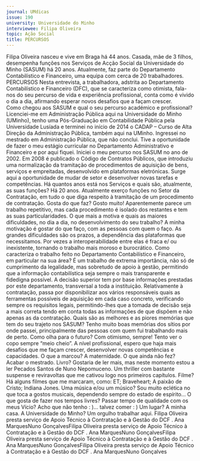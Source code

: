 ```yaml
---
journal: UMdicas 
issue: 190
university: Universidade do Minho
interviewee: Filipa Oliveira
topic: Ação Social
title: PERCURSOS
---
```


Filipa Oliveira nasceu e vive em Braga há 44 anos. Casada, mãe de 3 filhos, desempenha funções 
nos Serviços de Acção Social da Universidade do Minho (SASUM) há 20 anos. Atualmente, faz 
parte do Departamento Contabilístico e Financeiro, uma equipa com cerca de 20 trabalhadores.
PERCURSOS
Nesta entrevista, a trabalhadora, adstrita ao 
Departamento Contabilístico e Financeiro 
(DFC), que se caracteriza como otimista, fala-
nos do seu percurso de vida e experiência 
profissional, conta como é vivido o dia a 
dia, afirmando esperar novos desafios que 
a façam crescer.   
Como chegou aos SASUM e qual o seu 
percurso académico e profissional? 
Licenciei-me em Administração 
Pública aqui na Universidade do Minho 
(UMinho), tenho uma Pós-Graduação em 
Contabilidade Pública pela Universidade 
Lusíada e terminei no início de 2014 
o CADAP – Curso de Alta Direção da 
Administração Pública, também aqui 
na UMinho. Ingressei no mestrado em 
Administração Pública, que não conclui.
Tive a oportunidade de fazer o meu 
estágio curricular no Departamento Administrativo e Financeiro e por aqui 
fiquei. Iniciei o meu percurso nos SASUM 
no ano de 2002. Em 2008 é publicado 
o Código de Contratos Públicos, que 
introduziu uma normalização da 
tramitação de procedimentos de 
aquisição de bens, serviços e empreitadas, 
desenvolvido em plataformas eletrónicas. 
Surge aqui a oportunidade de mudar 
de setor e desenvolver novas tarefas e 
competências.
Há quantos anos está nos Serviços e quais 
são, atualmente, as suas funções?
Há 20 anos. Atualmente exerço funções 
no Setor da Contratação, em tudo o 
que diga respeito à tramitação de um 
procedimento de contratação.
Gosta do que faz?
Gosto muito! Aparentemente parece 
um trabalho repetitivo, mas cada 
procedimento é isolado dos restantes e 
tem as suas particularidades. O que mais a motiva e quais as 
maiores dificuldades, no dia a dia, no 
desenvolvimento do seu trabalho?
A minha motivação é gostar do que 
faço, com as pessoas com quem o 
faço. As grandes dificuldades são os 
prazos, a dependência das plataformas 
que necessitamos. Por vezes a 
interoperabilidade entre elas é fraca e/
ou inexistente, tornando o trabalho mais 
moroso e burocrático.
Como caracteriza o trabalho feito 
no Departamento Contabilístico e 
Financeiro, em particular na sua área?
É um trabalho de extrema importância, 
não só de cumprimento da legalidade, mas 
sobretudo de apoio à gestão, permitindo 
que a informação contabilística seja 
sempre o mais transparente e fidedigna 
possível. A decisão superior tem por 
base informações prestadas por este 
departamento, transversal a toda a 
instituição. Relativamente à contratação, passa por 
disponibilizar aos vários responsáveis 
quais as ferramentas possíveis de 
aquisição em cada caso concreto, 
verificando sempre os requisitos legais, 
permitindo-lhes que a tomada de decisão 
seja a mais correta tendo em conta todas 
as informações de que dispõem e não 
apenas as da contratação.
Quais são as melhores e as piores 
memórias que tem do seu trajeto nos 
SASUM?
Tenho muito boas memórias dos sítios 
por onde passei, principalmente das 
pessoas com quem fui trabalhando mais 
de perto. 
Como olha para o futuro?
Com otimismo, sempre! Tento ver o copo 
sempre “meio cheio”. 
A nível profissional, espero que haja 
mais desafios que me façam crescer, 
desenvolver novas competências e 
capacidades.
O que a marcou? 
A maternidade.
O que ainda não fez? 
Acabar o mestrado.
Livro? 
Gostaria de ler mais, mas neste 
momento estou a ler Pecados Santos 
de Nuno Nepomuceno. Um thriller com 
bastante suspense e reviravoltas que me 
cativou logo nos primeiros capítulos.
Filme? 
Há alguns filmes que me marcaram, 
como: ET; Braveheart; A paixão de 
Cristo; Indiana Jones.
Uma música e/ou um músico? 
Sou muito eclética no que toca a gostos 
musicais, dependendo sempre do estado 
de espírito…
O que gosta de fazer nos tempos livres? 
Passar tempo de qualidade com os meus
Vício? 
Acho que não tenho : )… talvez comer : )
Um lugar? 
A minha casa.
A Universidade do Minho? 
Um orgulho trabalhar aqui.
Filipa Oliveira presta serviço de Apoio Técnico à Contratação e à Gestão do DCF . Ana MarquesNuno GonçalvesFilipa Oliveira presta serviço de Apoio Técnico à Contratação e à Gestão do DCF . Ana MarquesNuno GonçalvesFilipa Oliveira presta serviço de Apoio Técnico à Contratação e à Gestão do DCF . Ana MarquesNuno GonçalvesFilipa Oliveira presta serviço de Apoio Técnico à Contratação e à Gestão do DCF . Ana MarquesNuno Gonçalves